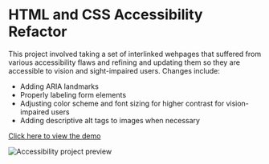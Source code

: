 # HTML and CSS Accessibility Refactor
This project involved taking a set of interlinked wehpages that suffered from various accessibility flaws and refining and updating them so they are accessible to vision and sight-impaired users. Changes include:

- Adding ARIA landmarks
- Properly labeling form elements
- Adjusting color scheme and font sizing for higher contrast for vision-impaired users
- Adding descriptive alt tags to images when necessary

[Click here to view the demo](https://christinlepson.github.io/Accessibility-Refactor/index.html)

![Accessibility project preview](https://raw.githubusercontent.com/christinlepson/Accessibility-Refactor/master/img/github-preview.jpg)